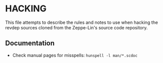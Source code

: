 HACKING
=======

This file attempts to describe the rules and notes to use when hacking
the revdep sources cloned from the Zeppe-Lin's source code repository.


Documentation
-------------

* Check manual pages for misspells: `hunspell -l man/*.scdoc`
